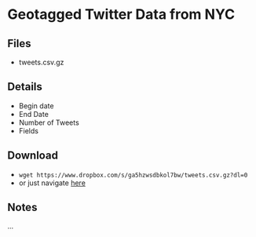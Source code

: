 # Geotagged Twitter Data from NYC

## Files
* tweets.csv.gz

## Details
* Begin date
* End Date
* Number of Tweets
* Fields

## Download
* `wget https://www.dropbox.com/s/ga5hzwsdbkol7bw/tweets.csv.gz?dl=0`
* or just navigate [here](https://www.dropbox.com/s/ga5hzwsdbkol7bw/tweets.csv.gz?dl=0)

## Notes
...
